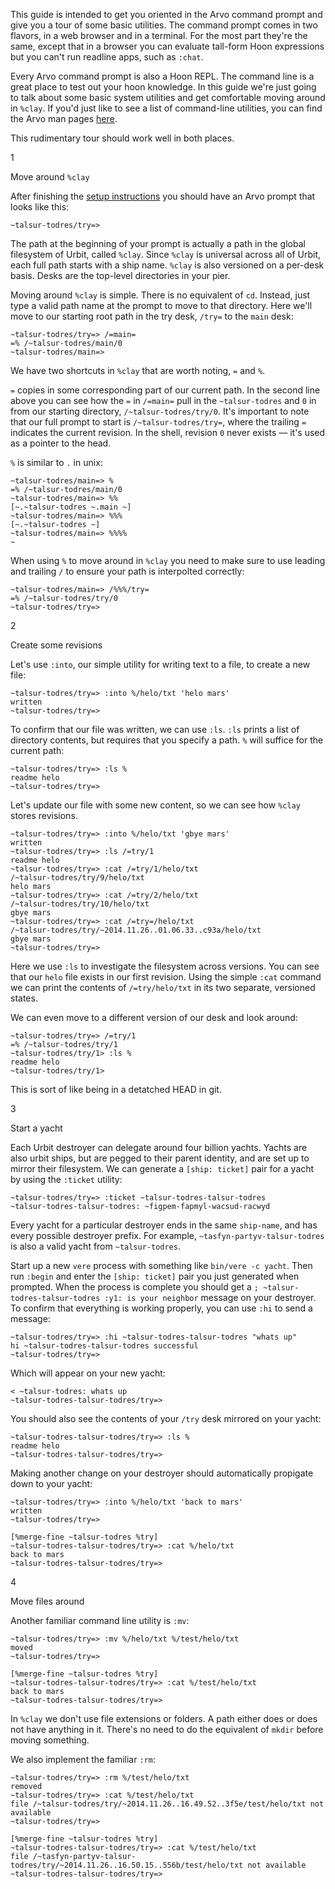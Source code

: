 This guide is intended to get you oriented in the Arvo command prompt and give you a tour of some basic utilities. The command prompt comes in two flavors, in a web browser and in a terminal. For the most part they're the same, except that in a browser you can evaluate tall-form Hoon expressions but you can't run readline apps, such as `:chat`.

Every Arvo command prompt is also a Hoon REPL. The command line is a great place to test out your hoon knowledge. In this guide we're just going to talk about some basic system utilities and get comfortable moving around in `%clay`. If you'd just like to see a list of command-line utilities, you can find the Arvo man pages [here]().

This rudimentary tour should work well in both places. 


1

Move around `%clay`

After finishing the [setup instructions]() you should have an Arvo prompt that looks like this:

    ~talsur-todres/try=>

The path at the beginning of your prompt is actually a path in the global filesystem of Urbit, called `%clay`. Since `%clay` is universal across all of Urbit, each full path starts with a ship name. `%clay` is also versioned on a per-desk basis. Desks are the top-level directories in your pier.

Moving around `%clay` is simple. There is no equivalent of `cd`. Instead, just type a valid path name at the prompt to move to that directory. Here we'll move to our starting root path in the try desk, `/try=` to the `main` desk:

    ~talsur-todres/try=> /=main=
    =% /~talsur-todres/main/0
    ~talsur-todres/main=> 

We have two shortcuts in `%clay` that are worth noting, `=` and `%`. 

`=` copies in some corresponding part of our current path. In the second line above you can see how the `=` in `/=main=` pull in the `~talsur-todres` and `0` in from our starting directory, `/~talsur-todres/try/0`. It's important to note that our full prompt to start is `/~talsur-todres/try=`, where the trailing `=` indicates the current revision. In the shell, revision `0` never exists — it's used as a pointer to the head.

`%` is similar to `.` in unix: 

    ~talsur-todres/main=> %
    =% /~talsur-todres/main/0
    ~talsur-todres/main=> %%
    [~.~talsur-todres ~.main ~]
    ~talsur-todres/main=> %%%
    [~.~talsur-todres ~]
    ~talsur-todres/main=> %%%%
    ~

When using `%` to move around in `%clay` you need to make sure to use leading and trailing `/` to ensure your path is interpolted correctly:

    ~talsur-todres/main=> /%%%/try=
    =% /~talsur-todres/try/0
    ~talsur-todres/try=> 


2

Create some revisions

Let's use `:into`, our simple utility for writing text to a file, to create a new file:

    ~talsur-todres/try=> :into %/helo/txt 'helo mars'
    written
    ~talsur-todres/try=> 

To confirm that our file was written, we can use `:ls`. `:ls` prints a list of directory contents, but requires that you specify a path. `%` will suffice for the current path:

    ~talsur-todres/try=> :ls %
    readme helo
    ~talsur-todres/try=> 

Let's update our file with some new content, so we can see how `%clay` stores revisions.

    ~talsur-todres/try=> :into %/helo/txt 'gbye mars'
    written
    ~talsur-todres/try=> :ls /=try/1
    readme helo
    ~talsur-todres/try=> :cat /=try/1/helo/txt
    /~talsur-todres/try/9/helo/txt
    helo mars
    ~talsur-todres/try=> :cat /=try/2/helo/txt
    /~talsur-todres/try/10/helo/txt
    gbye mars
    ~talsur-todres/try=> :cat /=try=/helo/txt
    /~talsur-todres/try/~2014.11.26..01.06.33..c93a/helo/txt
    gbye mars
    ~talsur-todres/try=> 

Here we use `:ls` to investigate the filesystem across versions. You can see that our `helo` file exists in our first revision. Using the simple `:cat` command we can print the contents of `/=try/helo/txt` in its two separate, versioned states.

We can even move to a different version of our desk and look around:

    ~talsur-todres/try=> /=try/1
    =% /~talsur-todres/try/1
    ~talsur-todres/try/1> :ls %
    readme helo
    ~talsur-todres/try/1>

This is sort of like being in a detatched HEAD in git.


3

Start a yacht

Each Urbit destroyer can delegate around four billion yachts. Yachts are also urbit ships, but are pegged to their parent identity, and are set up to mirror their filesystem. We can generate a `[ship: ticket]` pair for a yacht by using the `:ticket` utility:

    ~talsur-todres/try=> :ticket ~talsur-todres-talsur-todres
    ~talsur-todres-talsur-todres: ~figpem-fapmyl-wacsud-racwyd

Every yacht for a particular destroyer ends in the same `ship-name`, and has every possible destroyer prefix. For example, `~tasfyn-partyv-talsur-todres` is also a valid yacht from `~talsur-todres`.

Start up a new `vere` process with something like `bin/vere -c yacht`. Then run `:begin` and enter the `[ship: ticket]` pair you just generated when prompted. When the process is complete you should get a `; ~talsur-todres-talsur-todres :y1: is your neighbor` message on your destroyer. To confirm that everything is working properly, you can use `:hi` to send a message:

    ~talsur-todres/try=> :hi ~talsur-todres-talsur-todres "whats up"
    hi ~talsur-todres-talsur-todres successful
    ~talsur-todres/try=> 

Which will appear on your new yacht:

    < ~talsur-todres: whats up
    ~talsur-todres-talsur-todres/try=> 

You should also see the contents of your `/try` desk mirrored on your yacht:

    ~talsur-todres-talsur-todres/try=> :ls %
    readme helo
    ~talsur-todres-talsur-todres/try=>

Making another change on your destroyer should automatically propigate down to your yacht:

    ~talsur-todres/try=> :into %/helo/txt 'back to mars'
    written
    ~talsur-todres/try=>

    [%merge-fine ~talsur-todres %try]    
    ~talsur-todres-talsur-todres/try=> :cat %/helo/txt
    back to mars
    ~talsur-todres-talsur-todres/try=>


4

Move files around

Another familiar command line utility is `:mv`:

    ~talsur-todres/try=> :mv %/helo/txt %/test/helo/txt
    moved
    ~talsur-todres/try=>

    [%merge-fine ~talsur-todres %try]    
    ~talsur-todres-talsur-todres/try=> :cat %/test/helo/txt
    back to mars
    ~talsur-todres-talsur-todres/try=>

In `%clay` we don't use file extensions or folders. A path either does or does not have anything in it. There's no need to do the equivalent of `mkdir` before moving something.

We also implement the familiar `:rm`:

    ~talsur-todres/try=> :rm %/test/helo/txt
    removed
    ~talsur-todres/try=> :cat %/test/helo/txt
    file /~talsur-todres/try/~2014.11.26..16.49.52..3f5e/test/helo/txt not available
    ~talsur-todres/try=> 

    [%merge-fine ~talsur-todres %try]    
    ~talsur-todres-talsur-todres/try=> :cat %/test/helo/txt
    file /~tasfyn-partyv-talsur-todres/try/~2014.11.26..16.50.15..556b/test/helo/txt not available
    ~talsur-todres-talsur-todres/try=>


